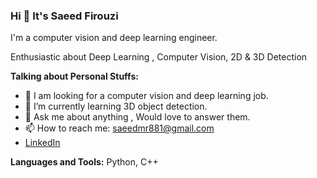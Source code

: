 ### Hi 👋 It's Saeed Firouzi 

I'm a computer vision and deep learning engineer. 

Enthusiastic about Deep Learning , Computer Vision, 2D & 3D Detection

**Talking about Personal Stuffs:**

- 🌱 I am looking for a computer vision and deep learning job.
- 🌱 I’m currently learning 3D object detection.
- 💬 Ask me about anything , Would love to answer them.
- 📫 How to reach me: saeedmr881@gmail.com
- <a href="https://www.linkedin.com/in/saeed-firouzi-a00bb120a/">LinkedIn</a>

**Languages and Tools:**
Python, C++
